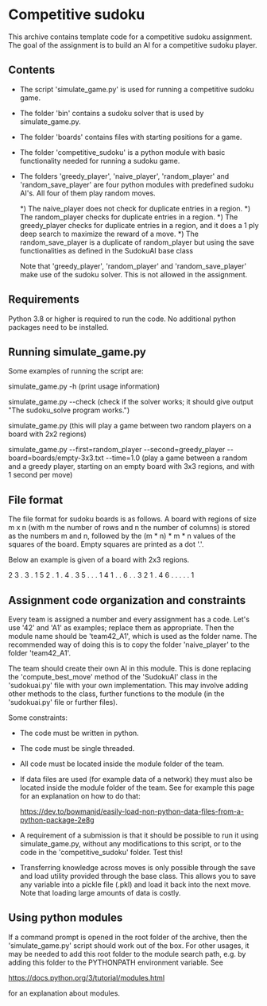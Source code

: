 Competitive sudoku
==================

This archive contains template code for a competitive sudoku assignment.
The goal of the assignment is to build an AI for a competitive sudoku player.

Contents
--------

- The script 'simulate_game.py' is used for running a competitive sudoku game.
- The folder 'bin' contains a sudoku solver that is used by simulate_game.py.
- The folder 'boards' contains files with starting positions for a game.
- The folder 'competitive_sudoku' is a python module with basic functionality
  needed for running a sudoku game.
- The folders 'greedy_player', 'naive_player', 'random_player' and
  'random_save_player' are four python modules with predefined sudoku AI's.
  All four of them play random moves.

  *) The naive_player does not check for duplicate entries in a region.
  *) The random_player checks for duplicate entries in a region.
  *) The greedy_player checks for duplicate entries in a region, and it
     does a 1 ply deep search to maximize the reward of a move.
  *) The random_save_player is a duplicate of random_player but using the save
     functionalities as defined in the SudokuAI base class

  Note that 'greedy_player', 'random_player' and 'random_save_player' make use of the sudoku solver.
  This is not allowed in the assignment.

Requirements
------------
Python 3.8 or higher is required to run the code. No additional python packages
need to be installed.

Running simulate_game.py
------------------------
Some examples of running the script are:

  simulate_game.py -h (print usage information)

  simulate_game.py --check
  (check if the solver works;
   it should give output "The sudoku_solve program works.")

  simulate_game.py
  (this will play a game between two random players on a board with 2x2 regions)

  simulate_game.py --first=random_player --second=greedy_player --board=boards/empty-3x3.txt --time=1.0
  (play a game between a random and a greedy player,
   starting on an empty board with 3x3 regions, and with 1 second per move)

File format
-----------
The file format for sudoku boards is as follows. A board with regions of size
m x n (with m the number of rows and n the number of columns) is stored as the
numbers m and n, followed by the (m * n) * m * n values of the squares of the
board. Empty squares are printed as a dot '.'.

Below an example is given of a board with 2x3 regions.

2 3
   .   3   .   1   5   2
   .   1   .   4   .   3
   5   .   .   .   1   4
   1   .   .   6   .   .
   3   2   1   .   4   6
   .   .   .   .   .   1

Assignment code organization and constraints
--------------------------------------------
Every team is assigned a number and every assignment has a code. Let's use '42'
and 'A1' as examples; replace them as appropriate. Then the module name should
be 'team42_A1', which is used as the folder name. The recommended way of doing
this is to copy the folder 'naive_player' to the folder 'team42_A1'.

The team should create their own AI in this module. This is done replacing the
'compute_best_move' method of the 'SudokuAI' class in the 'sudokuai.py' file
with your own implementation. This may involve adding other methods to the
class, further functions to the module (in the 'sudokuai.py' file or further
files).

Some constraints:
- The code must be written in python.
- The code must be single threaded.
- All code must be located inside the module folder of the team.
- If data files are used (for example data of a network) they must also be
  located inside the module folder of the team. See for example this page for
  an explanation on how to do that:

    https://dev.to/bowmanjd/easily-load-non-python-data-files-from-a-python-package-2e8g

- A requirement of a submission is that it should be possible to run it using
  simulate_game.py, without any modifications to this script, or to the code in
  the 'competitive_sudoku' folder. Test this!
- Transferring knowledge across moves is only possible through the save and load
  utility provided through the base class. This allows you to save any variable
  into a pickle file (.pkl) and load it back into the next move.
  Note that loading large amounts of data is costly.

Using python modules
--------------------
If a command prompt is opened in the root folder of the archive, then the
'simulate_game.py' script should work out of the box. For other usages, it may
be needed to add this root folder to the module search path, e.g. by adding this
folder to the PYTHONPATH environment variable. See

  https://docs.python.org/3/tutorial/modules.html

for an explanation about modules.
